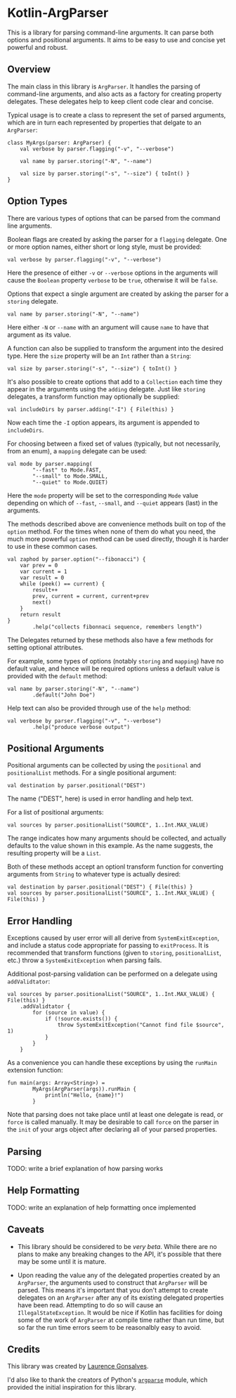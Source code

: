 # Kotlin-ArgParser

This is a library for parsing command-line arguments.  It can parse both
options and positional arguments.  It aims to be easy to use and concise yet
powerful and robust.


## Overview

The main class in this library is `ArgParser`. It handles the parsing of
command-line arguments, and also acts as a factory for creating property
delegates. These delegates help to keep client code clear and concise.

Typical usage is to create a class to represent the set of parsed arguments,
which are in turn each represented by properties that delgate to an
`ArgParser`:

    class MyArgs(parser: ArgParser) {
        val verbose by parser.flagging("-v", "--verbose")

        val name by parser.storing("-N", "--name")

        val size by parser.storing("-s", "--size") { toInt() }
    }

## Option Types

There are various types of options that can be parsed from the command line
arguments.

Boolean flags are created by asking the parser for a `flagging` delegate.  One
or more option names, either short or long style, must be provided:

    val verbose by parser.flagging("-v", "--verbose")

Here the presence of either `-v` or `--verbose` options in the
arguments will cause the `Boolean` property `verbose` to be `true`, otherwise
it will be `false`.

Options that expect a single argument are created by asking the parser for a
`storing` delegate.

    val name by parser.storing("-N", "--name")

Here either `-N` or `--name` with an argument will cause `name` to have that
argument as its value.

A function can also be supplied to transform the argument into the desired
type. Here the `size` property will be an `Int` rather than a `String`:

    val size by parser.storing("-s", "--size") { toInt() }

It's also possible to create options that add to a `Collection` each time they
appear in the arguments using the `adding` delegate. Just like `storing`
delegates, a transform function may optionally be supplied:

    val includeDirs by parser.adding("-I") { File(this) }

Now each time the `-I` option appears, its argument is appended to
`includeDirs`.

For choosing between a fixed set of values (typically, but not necessarily,
from an enum), a `mapping` delegate can be used:

    val mode by parser.mapping(
            "--fast" to Mode.FAST,
            "--small" to Mode.SMALL,
            "--quiet" to Mode.QUIET)

Here the `mode` property will be set to the corresponding `Mode` value depending
on which of `--fast`, `--small`, and `--quiet` appears (last) in the arguments.

The methods described above are convenience methods built on top of the
`option` method.  For the times when none of them do what you need, the much
more powerful `option` method can be used directly, though it is harder to use
in these common cases.

    val zaphod by parser.option("--fibonacci") {
        var prev = 0
        var current = 1
        var result = 0
        while (peek() == current) {
            result++
            prev, current = current, current+prev
            next()
        }
        return result
    }
            .help("collects fibonnaci sequence, remembers length")

The Delegates returned by these methods also have a few methods for setting
optional attributes.

For example, some types of options (notably `storing` and `mapping`) have no
default value, and hence will be required options unless a default
value is provided with the `default` method:

    val name by parser.storing("-N", "--name")
            .default("John Doe")

Help text can also be provided through use of the `help` method:

    val verbose by parser.flagging("-v", "--verbose")
            .help("produce verbose output")

## Positional Arguments

Positional arguments can be collected by using the `positional` and
`positionalList` methods. For a single positional argument:

    val destination by parser.positional("DEST")

The name ("DEST", here) is used in error handling and help text.

For a list of positional arguments:

    val sources by parser.positionalList("SOURCE", 1..Int.MAX_VALUE)

The range indicates how many arguments should be collected, and actually
defaults to the value shown in this example. As the name suggests, the
resulting property will be a `List`.

Both of these methods accept an optionl transform function for converting
arguments from `String` to whatever type is actually desired:

    val destination by parser.positional("DEST") { File(this) }
    val sources by parser.positionalList("SOURCE", 1..Int.MAX_VALUE) { File(this) }

## Error Handling

Exceptions caused by user error will all derive from `SystemExitException`, and
include a status code appropriate for passing to `exitProcess`.  It is
recommended that transform functions (given to `storing`, `positionalList`, etc.)
throw a `SystemExitException` when parsing fails.

Additional post-parsing validation can be performed on a delegate using
`addValidtator`:

    val sources by parser.positionalList("SOURCE", 1..Int.MAX_VALUE) { File(this) }
        .addValidtator {
            for (source in value) {
                if (!source.exists()) {
                    throw SystemExitException("Cannot find file $source", 1)
                }
            }
        }

As a convenience you can handle these exceptions by using the `runMain`
extension function:

    fun main(args: Array<String>) =
            MyArgs(ArgParser(args)).runMain {
                println("Hello, {name}!")
            }

Note that parsing does not take place until at least one delegate is read, or
`force` is called manually. It may be desirable to call `force` on the parser
in the `init` of your args object after declaring all of your parsed
properties.

## Parsing

TODO: write a brief explanation of how parsing works

## Help Formatting

TODO: write an explanation of help formatting once implemented

## Caveats

- This library should be considered to be *very beta*. While there are no plans
  to make any breaking changes to the API, it's possible that there may be some
  until it is mature.

- Upon reading the value any of the delegated properties created by an
  `ArgParser`, the arguments used to construct that `ArgParser` will be
  parsed. This means it's important that you don't attempt to create delegates
  on an `ArgParser` after any of its existing delegated properties have been
  read. Attempting to do so will cause an `IllegalStateException`. It would be
  nice if Kotlin has facilities for doing some of the work of `ArgParser` at
  compile time rather than run time, but so far the run time errors seem to be
  reasonalbly easy to avoid.

## Credits

This library was created by [Laurence Gonsalves](http://laurence.gonsalv.es).

I'd also like to thank the creators of Python's
[`argparse`](https://docs.python.org/3/library/argparse.html) module, which
provided the initial inspiration for this library.
